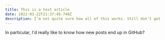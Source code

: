 ```yaml
---
title: This is a test article
date: 2022-03-22T21:37:49.748Z
description: I'm not quite sure how all of this works. Still don't get it.
---
```

In particular, I'd really like to know how new posts end up in GitHub?